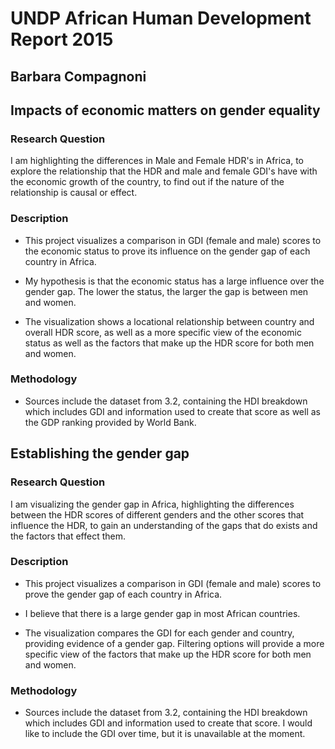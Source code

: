 # UNDP African Human Development Report 2015
## Barbara Compagnoni

## Impacts of economic matters on gender equality

### Research Question

I am highlighting the differences in Male and Female HDR's in Africa, to explore the relationship that the HDR and male and female GDI's have with the economic growth of the country, to find out if the nature of the relationship is causal or effect.

### Description

- This project visualizes a comparison in GDI (female and male) scores to the economic status to prove its influence on the gender gap of each country in Africa.

- My hypothesis is that the economic status has a large influence over the gender gap. The lower the status, the larger the gap is between men and women.

- The visualization shows a locational relationship between country and overall HDR score, as well as a more specific view of the economic status as well as the factors that make up the HDR score for both men and women.

### Methodology

- Sources include the dataset from 3.2, containing the HDI breakdown which includes GDI and information used to create that score as well as the GDP ranking provided by World Bank.


## Establishing the gender gap

### Research Question

I am visualizing the gender gap in Africa, highlighting the differences between the HDR scores of different genders and the other scores that influence the HDR, to gain an understanding of the gaps that do exists and the factors that effect them.

### Description

- This project visualizes a comparison in GDI (female and male) scores to prove the gender gap of each country in Africa.

- I believe that there is a large gender gap in most African countries.

- The visualization compares the GDI for each gender and country, providing evidence of a gender gap. Filtering options will provide a more specific view of the factors that make up the HDR score for both men and women.

### Methodology

- Sources include the dataset from 3.2, containing the HDI breakdown which includes GDI and information used to create that score. I would like to include the GDI over time, but it is unavailable at the moment.
